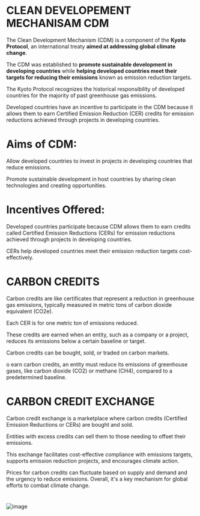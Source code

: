 # CLEAN DEVELOPEMENT MECHANISAM CDM
The Clean Development Mechanism (CDM) is a component of the **Kyoto Protocol**, an international treaty **aimed at addressing global climate change**. 

The CDM was established to **promote sustainable development in developing countries** while **helping developed countries meet their targets for reducing their emissions** known as emission reduction targets.

The Kyoto Protocol recognizes the historical responsibility of developed countries for the majority of past greenhouse gas emissions.

Developed countries have an incentive to participate in the CDM because it allows them to earn Certified Emission Reduction (CER) credits for emission reductions achieved through projects in developing countries.

# Aims of CDM:

Allow developed countries to invest in projects in developing countries that reduce emissions.

Promote sustainable development in host countries by sharing clean technologies and creating opportunities.

# Incentives Offered:

Developed countries participate because CDM allows them to earn credits called Certified Emission Reductions (CERs) for emission reductions achieved through projects in developing countries.

CERs help developed countries meet their emission reduction targets cost-effectively.

# CARBON CREDITS

Carbon credits are like certificates that represent a reduction in greenhouse gas emissions, typically measured in metric tons of carbon dioxide equivalent (CO2e). 

Each CER is for one metric ton of emissions reduced.

These credits are earned when an entity, such as a company or a project, reduces its emissions below a certain baseline or target. 

Carbon credits can be bought, sold, or traded on carbon markets.

o earn carbon credits, an entity must reduce its emissions of greenhouse gases, like carbon dioxide (CO2) or methane (CH4), compared to a predetermined baseline.

# CARBON CREDIT EXCHANGE

Carbon credit exchange is a marketplace where carbon credits (Certified Emission Reductions or CERs) are bought and sold. 

Entities with excess credits can sell them to those needing to offset their emissions. 

This exchange facilitates cost-effective compliance with emissions targets, supports emission reduction projects, and encourages climate action. 

Prices for carbon credits can fluctuate based on supply and demand and the urgency to reduce emissions. Overall, it's a key mechanism for global efforts to combat climate change.

# 

![image](https://github.com/JashandeepSidhu712/Enviornment-Management/assets/117754690/46751347-544e-474d-b4d4-0206b0b268c6)


